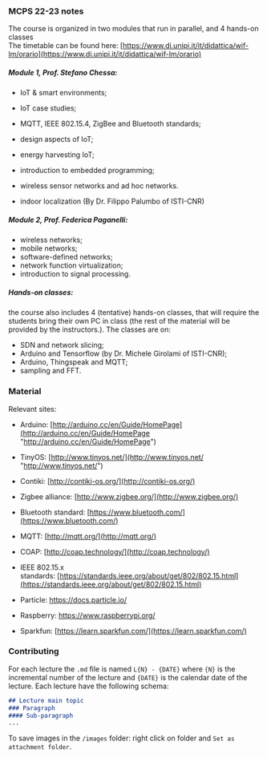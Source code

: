 ### MCPS 22-23 notes

The course is organized in two modules that run in parallel, and 4 hands-on classes   
The timetable can be found here: [https://www.di.unipi.it/it/didattica/wif-lm/orario](https://www.di.unipi.it/it/didattica/wif-lm/orario)  

##### Module 1, Prof. Stefano Chessa:

-   IoT & smart environments;
-   IoT case studies;
-   MQTT, IEEE 802.15.4, ZigBee and Bluetooth standards;  
    
-   design aspects of IoT; 
-   energy harvesting IoT;
-   introduction to embedded programming;
-   wireless sensor networks and ad hoc networks.
-   indoor localization (By Dr. Filippo Palumbo of ISTI-CNR)

##### Module 2, Prof. Federica Paganelli:

-   wireless networks;  
-   mobile networks;
-   software-defined networks;
-   network function virtualization;
-   introduction to signal processing.  

##### Hands-on classes:

the course also includes 4 (tentative) hands-on classes, that will require the students bring their own PC in class (the rest of the material will be provided by the instructors.). The classes are on:

-   SDN and network slicing;
-   Arduino and Tensorflow (by Dr. Michele Girolami of ISTI-CNR);
-   Arduino, Thingspeak and MQTT;
-   sampling and FFT.

### Material
Relevant sites:  

-   Arduino: [http://arduino.cc/en/Guide/HomePage](http://arduino.cc/en/Guide/HomePage "http://arduino.cc/en/Guide/HomePage")
    
-   TinyOS: [http://www.tinyos.net/](http://www.tinyos.net/ "http://www.tinyos.net/")
    
-   Contiki: [http://contiki-os.org/](http://contiki-os.org/)  
    
-   Zigbee alliance: [http://www.zigbee.org/](http://www.zigbee.org/)
    
-   Bluetooth standard: [https://www.bluetooth.com/](https://www.bluetooth.com/)
    
-   MQTT: [http://mqtt.org/](http://mqtt.org/)
    
-   COAP: [http://coap.technology/](http://coap.technology/)
    
-   IEEE 802.15.x standards: [https://standards.ieee.org/about/get/802/802.15.html](https://standards.ieee.org/about/get/802/802.15.html)
    
-   Particle: [https://docs.particle.io/  
    ](https://docs.particle.io/)
    
-   Raspberry: [https://www.raspberrypi.org/  
    ](https://www.raspberrypi.org/)
    
-   Sparkfun: [https://learn.sparkfun.com/](https://learn.sparkfun.com/)


### Contributing
For each lecture the `.md` file is named `L{N} - {DATE}` where `{N}` is the incremental number of the lecture and `{DATE}` is the calendar date of the lecture. Each lecture have the following schema:

```markdown
## Lecture main topic
### Paragraph 
#### Sub-paragraph
...
```

To save images in the `/images` folder: right click on folder and `Set as attachment folder`. 
